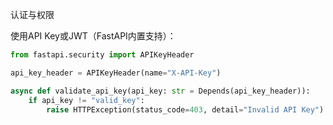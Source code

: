 

认证与权限

使用API Key或JWT（FastAPI内置支持）：

```python
from fastapi.security import APIKeyHeader

api_key_header = APIKeyHeader(name="X-API-Key")

async def validate_api_key(api_key: str = Depends(api_key_header)):
    if api_key != "valid_key":
        raise HTTPException(status_code=403, detail="Invalid API Key")
```